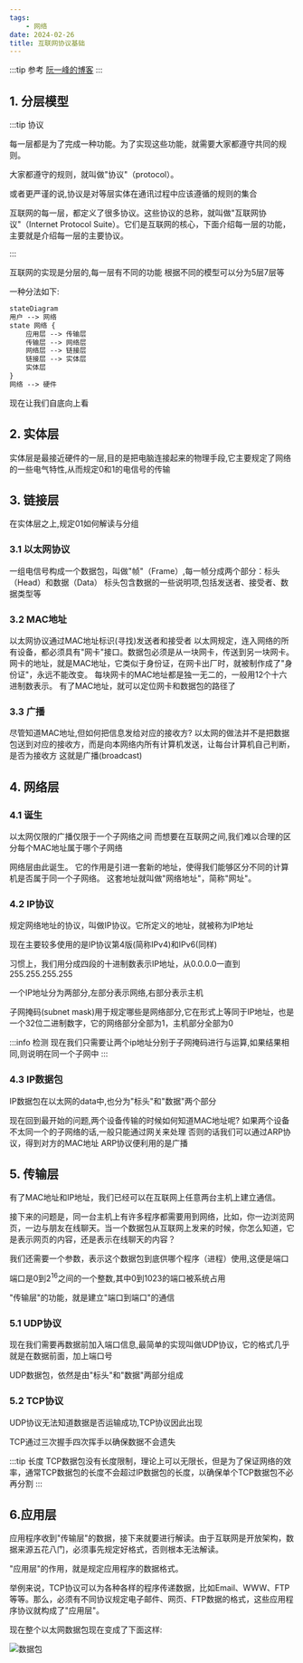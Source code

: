 ```yaml
---
tags:
    - 网络
date: 2024-02-26
title: 互联网协议基础
---
```


:::tip 参考
[阮一峰的博客](https://www.ruanyifeng.com/blog/2012/05/internet_protocol_suite_part_i.html)
:::

## 1. 分层模型

:::tip 协议


每一层都是为了完成一种功能。为了实现这些功能，就需要大家都遵守共同的规则。

大家都遵守的规则，就叫做"协议"（protocol）。

或者更严谨的说,协议是对等层实体在通讯过程中应该遵循的规则的集合

互联网的每一层，都定义了很多协议。这些协议的总称，就叫做"互联网协议"（Internet Protocol Suite）。它们是互联网的核心，下面介绍每一层的功能，主要就是介绍每一层的主要协议。

:::


互联网的实现是分层的,每一层有不同的功能
根据不同的模型可以分为5层7层等

一种分法如下:

```md
stateDiagram
用户 --> 网络
state 网络 {
    应用层 --> 传输层
    传输层 --> 网络层
    网络层 --> 链接层
    链接层 --> 实体层
    实体层 
}
网络 --> 硬件
```

现在让我们自底向上看

## 2. 实体层

实体层是最接近硬件的一层,目的是把电脑连接起来的物理手段,它主要规定了网络的一些电气特性,从而规定0和1的电信号的传输

## 3. 链接层
在实体层之上,规定01如何解读与分组
### 3.1 以太网协议
一组电信号构成一个数据包，叫做"帧"（Frame）,每一帧分成两个部分：标头（Head）和数据（Data）
标头包含数据的一些说明项,包括发送者、接受者、数据类型等

### 3.2 MAC地址
以太网协议通过MAC地址标识(寻找)发送者和接受者
以太网规定，连入网络的所有设备，都必须具有"网卡"接口。数据包必须是从一块网卡，传送到另一块网卡。
网卡的地址，就是MAC地址，它类似于身份证，在网卡出厂时，就被制作成了"身份证"，永远不能改变。
每块网卡的MAC地址都是独一无二的，一般用12个十六进制数表示。
有了MAC地址，就可以定位网卡和数据包的路径了

### 3.3 广播

尽管知道MAC地址,但如何把信息发给对应的接收方? 
以太网的做法并不是把数据包送到对应的接收方，而是向本网络内所有计算机发送，让每台计算机自己判断，是否为接收方
这就是广播(broadcast)

## 4. 网络层

### 4.1 诞生
以太网仅限的广播仅限于一个子网络之间
而想要在互联网之间,我们难以合理的区分每个MAC地址属于哪个子网络

网络层由此诞生。
它的作用是引进一套新的地址，使得我们能够区分不同的计算机是否属于同一个子网络。
这套地址就叫做"网络地址"，简称"网址"。

### 4.2 IP协议
规定网络地址的协议，叫做IP协议。它所定义的地址，就被称为IP地址

现在主要较多使用的是IP协议第4版(简称IPv4)和IPv6(同样)

习惯上，我们用分成四段的十进制数表示IP地址，从0.0.0.0一直到255.255.255.255

一个IP地址分为两部分,左部分表示网络,右部分表示主机

子网掩码(subnet mask)用于规定哪些是网络部分,它在形式上等同于IP地址，也是一个32位二进制数字，它的网络部分全部为1，主机部分全部为0

:::info 检测
现在我们只需要让两个ip地址分别于子网掩码进行与运算,如果结果相同,则说明在同一个子网中
:::

### 4.3 IP数据包

IP数据包在以太网的data中,也分为"标头"和"数据"两个部分

现在回到最开始的问题,两个设备传输的时候如何知道MAC地址呢?
如果两个设备不太同一个的子网络的话,一般只能通过网关来处理
否则的话我们可以通过ARP协议，得到对方的MAC地址
ARP协议便利用的是广播

## 5. 传输层
有了MAC地址和IP地址，我们已经可以在互联网上任意两台主机上建立通信。

接下来的问题是，同一台主机上有许多程序都需要用到网络，比如，你一边浏览网页，一边与朋友在线聊天。当一个数据包从互联网上发来的时候，你怎么知道，它是表示网页的内容，还是表示在线聊天的内容？

我们还需要一个参数，表示这个数据包到底供哪个程序（进程）使用,这便是端口

端口是0到$2^{16}$之间的一个整数,其中0到1023的端口被系统占用

"传输层"的功能，就是建立"端口到端口"的通信

### 5.1 UDP协议

现在我们需要再数据前加入端口信息,最简单的实现叫做UDP协议，它的格式几乎就是在数据前面，加上端口号

UDP数据包，依然是由"标头"和"数据"两部分组成



### 5.2 TCP协议
UDP协议无法知道数据是否运输成功,TCP协议因此出现

TCP通过三次握手四次挥手以确保数据不会遗失

:::tip 长度
TCP数据包没有长度限制，理论上可以无限长，但是为了保证网络的效率，通常TCP数据包的长度不会超过IP数据包的长度，以确保单个TCP数据包不必再分割
:::

## 6.应用层
应用程序收到"传输层"的数据，接下来就要进行解读。由于互联网是开放架构，数据来源五花八门，必须事先规定好格式，否则根本无法解读。
    
"应用层"的作用，就是规定应用程序的数据格式。

举例来说，TCP协议可以为各种各样的程序传递数据，比如Email、WWW、FTP等等。那么，必须有不同协议规定电子邮件、网页、FTP数据的格式，这些应用程序协议就构成了"应用层"。

现在整个以太网数据包现在变成了下面这样:

![数据包](https://cdn.jsdelivr.net/gh/open17/Pic/img/202402262051537.png)
